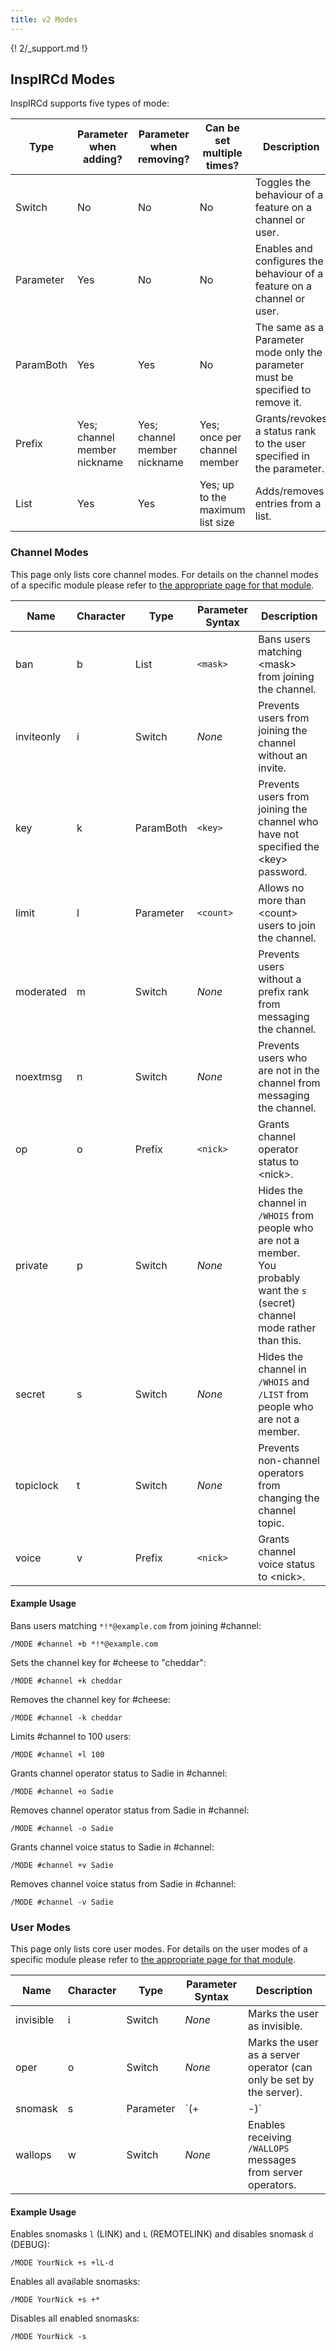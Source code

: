 ```yaml
---
title: v2 Modes
---
```


{! 2/_support.md !}

## InspIRCd Modes

InspIRCd supports five types of mode:

Type      | Parameter when adding?       | Parameter when removing?     | Can be set multiple times?       | Description
--------- | ---------------------------- | ---------------------------- | -------------------------------- | -----------
Switch    | No                           | No                           | No                               | Toggles the behaviour of a feature on a channel or user.
Parameter | Yes                          | No                           | No                               | Enables and configures the behaviour of a feature on a channel or user.
ParamBoth | Yes                          | Yes                          | No                               | The same as a Parameter mode only the parameter must be specified to remove it.
Prefix    | Yes; channel member nickname | Yes; channel member nickname | Yes; once per channel member     | Grants/revokes a status rank to the user specified in the parameter.
List      | Yes                          | Yes                          | Yes; up to the maximum list size | Adds/removes entries from a list.

### Channel Modes

This page only lists core channel modes. For details on the channel modes of a specific module please refer to [the appropriate page for that module](/2/modules).

Name       | Character | Type      | Parameter Syntax | Description
---------- | --------- | --------- | ---------------- | -----------
ban        | b         | List      | `<mask>`         | Bans users matching &lt;mask&gt; from joining the channel.
inviteonly | i         | Switch    | *None*           | Prevents users from joining the channel without an invite.
key        | k         | ParamBoth | `<key>`          | Prevents users from joining the channel who have not specified the &lt;key&gt; password.
limit      | l         | Parameter | `<count>`        | Allows no more than &lt;count&gt; users to join the channel.
moderated  | m         | Switch    | *None*           | Prevents users without a prefix rank from messaging the channel.
noextmsg   | n         | Switch    | *None*           | Prevents users who are not in the channel from messaging the channel.
op         | o         | Prefix    | `<nick>`         | Grants channel operator status to &lt;nick&gt;.
private    | p         | Switch    | *None*           | Hides the channel in `/WHOIS` from people who are not a member. You probably want the `s` (secret) channel mode rather than this.
secret     | s         | Switch    | *None*           | Hides the channel in `/WHOIS` and `/LIST` from people who are not a member.
topiclock  | t         | Switch    | *None*           | Prevents non-channel operators from changing the channel topic.
voice      | v         | Prefix    | `<nick>`         | Grants channel voice status to &lt;nick&gt;.

#### Example Usage

Bans users matching `*!*@example.com` from joining \#channel:

```plaintext
/MODE #channel +b *!*@example.com
```

Sets the channel key for \#cheese to "cheddar":

```plaintext
/MODE #channel +k cheddar
```

Removes the channel key for \#cheese:

```plaintext
/MODE #channel -k cheddar
```

Limits \#channel to 100 users:

```plaintext
/MODE #channel +l 100
```

Grants channel operator status to Sadie in \#channel:

```plaintext
/MODE #channel +o Sadie
```

Removes channel operator status from Sadie in \#channel:

```plaintext
/MODE #channel -o Sadie
```

Grants channel voice status to Sadie in \#channel:

```plaintext
/MODE #channel +v Sadie
```

Removes channel voice status from Sadie in \#channel:

```plaintext
/MODE #channel -v Sadie
```

### User Modes

This page only lists core user modes. For details on the user modes of a specific module please refer to [the appropriate page for that module](/2/modules).

Name      | Character | Type      | Parameter Syntax  | Description
--------- | --------- | --------- | ----------------- | -----------
invisible | i         | Switch    | *None*            | Marks the user as invisible.
oper      | o         | Switch    | *None*            | Marks the user as a server operator (can only be set by the server).
snomask   | s         | Parameter | `(+|-)<snomasks>` | Enables receiving the specified types of [server operator notice](/2/snomasks).
wallops   | w         | Switch    | *None*            | Enables receiving `/WALLOPS` messages from server operators.

#### Example Usage

Enables snomasks `l` (LINK) and `L` (REMOTELINK) and disables snomask `d` (DEBUG):

```plaintext
/MODE YourNick +s +lL-d
```

Enables all available snomasks:

```plaintext
/MODE YourNick +s +*
```

Disables all enabled snomasks:

```plaintext
/MODE YourNick -s
```
